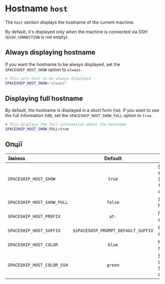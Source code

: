 # Hostname `host`

The `host` section displays the hostname of the current machine.

By default, it's displayed only when the machine is connected via SSH (`$SSH_CONNECTION` is not empty).

## Always displaying hostname

If you want the hostname to be always displayed, set the `SPACESHIP_HOST_SHOW` option to `always`.

```zsh title=".zshrc"
# This sets host to be always displayed
SPACESHIP_HOST_SHOW="always"
```

## Displaying full hostname

By default, the hostname is displayed in a short form (`%m`). If you want to see the full information (`%M`), set the `SPACESHIP_HOST_SHOW_FULL` option to `true`.

```zsh title=".zshrc"
# This displays the full information about the hostname
SPACESHIP_HOST_SHOW_FULL=true
```

## Опції

| Змінна                     |              Default               | Meaning                                    |
|:-------------------------- |:----------------------------------:| ------------------------------------------ |
| `SPACESHIP_HOST_SHOW`      |               `true`               | Show section (`true`, `false` or `always`) |
| `SPACESHIP_HOST_SHOW_FULL` |              `false`               | Show full hostname                         |
| `SPACESHIP_HOST_PREFIX`    |               `at·`                | Префікс секції                             |
| `SPACESHIP_HOST_SUFFIX`    | `$SPACESHIP_PROMPT_DEFAULT_SUFFIX` | Суфікс секції                              |
| `SPACESHIP_HOST_COLOR`     |               `blue`               | Колір секції                               |
| `SPACESHIP_HOST_COLOR_SSH` |              `green`               | Section's color on SSH connection          |
